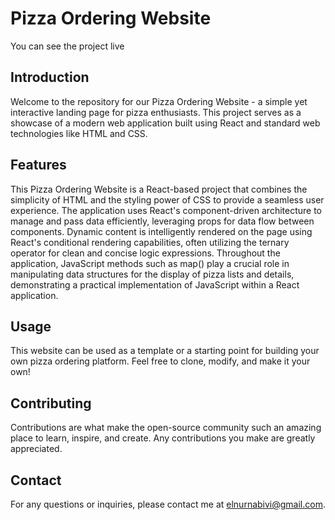 # Pizza Ordering Website

You can see the project live

## Introduction

Welcome to the repository for our Pizza Ordering Website - a simple yet interactive landing page for pizza enthusiasts. This project serves as a showcase of a modern web application built using React and standard web technologies like HTML and CSS.

## Features

This Pizza Ordering Website is a React-based project that combines the simplicity of HTML and the styling power of CSS to provide a seamless user experience. The application uses React's component-driven architecture to manage and pass data efficiently, leveraging props for data flow between components. Dynamic content is intelligently rendered on the page using React's conditional rendering capabilities, often utilizing the ternary operator for clean and concise logic expressions. Throughout the application, JavaScript methods such as map() play a crucial role in manipulating data structures for the display of pizza lists and details, demonstrating a practical implementation of JavaScript within a React application.

## Usage

This website can be used as a template or a starting point for building your own pizza ordering platform. Feel free to clone, modify, and make it your own!

## Contributing

Contributions are what make the open-source community such an amazing place to learn, inspire, and create. Any contributions you make are greatly appreciated.

## Contact

For any questions or inquiries, please contact me at elnurnabivi@gmail.com.
